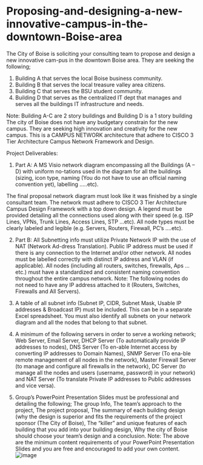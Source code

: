 # Proposing-and-designing-a-new-innovative-campus-in-the-downtown-Boise-area

The City of Boise is soliciting your consulting team to propose and design a new innovative cam-pus in the downtown Boise area. They are seeking the following;

1) Building A that serves the local Boise business community.
2) Building B that serves the local treasure valley area citizens.
3) Building C that serves the BSU student community.
4) Building D that serves as the centralized IT dept that manages and serves all the buildings IT infrastructure and needs. 

Note: Building A-C are 2 story buildings and Building D is a 1 story building
The city of Boise does not have any budgetary constrain for the new campus. They are seeking high innovation and creativity for the new campus. This is a CAMPUS NETWORK architecture that adhere to CISCO 3 Tier Architecture Campus Network Framework and Design. 

Project Deliverables: 

1)	Part A: A MS Visio network diagram encompassing all the Buildings (A – D) with uniform no-tations used in the diagram for all the buildings (sizing, icon type, naming (You do not have to use an official naming convention yet), labelling …..etc). 

The final proposal network diagram must look like it was finished by a single consultant team. The network must adhere to CISCO 3 Tier Architecture Campus Design Framework with a top down design. A legend must be provided detailing all the connections used along with their speed (e.g. ISP Lines, VPNs, Trunk Lines, Access Lines, STP …etc). All node types must be clearly labeled and legible (e.g. Servers, Routers, Firewall, PC’s ….etc).

2)	Part B: All Subnetting info must utilize Private Network IP with the use of NAT (Network Ad-dress Translation). Public IP address must be used if there is any connection to the Internet and/or other network. All nodes must be labelled correctly with distinct IP address and VLAN (if applicable). All nodes (including all routers, switches, firewalls, Aps …etc.) must have a standardized and consistent naming convention throughout the entire campus network. Note: The following nodes do not need to have any IP address attached to it (Routers, Switches, Firewalls and All Servers). 

3)	A table of all subnet info (Subnet IP, CIDR, Subnet Mask, Usable IP addresses & Broadcast IP) must be included. This can be in a separate Excel spreadsheet. You must also identify all subnets on your network diagram and all the nodes that belong to that subnet.

4)	A minimum of the following servers in order to serve a working network; Web Server, Email Server, DHCP Server (To automatically provide IP addresses to nodes), DNS Server (To en-able Internet access by converting IP addresses to Domain Names), SNMP Server (To ena-ble remote management of all nodes in the network), Master Firewall Server (to manage and configure all firewalls in the network), DC Server (to manage all the nodes and users (username, password) in your network) and NAT Server (To translate Private IP addresses to Public addresses and vice versa).

5)	Group’s PowerPoint Presentation Slides must be professional and detailing the following; The group Info, The team’s approach to the project, The project proposal, The summary of each building design (why the design is superior and fits the requirements of the project sponsor (The City of Boise), The “killer” and unique features of each building that you add into your building design, Why the city of Boise should choose your team’s design and a conclusion. Note: The above are the minimum content requirements of your PowerPoint Presentation Slides and you are free and encouraged to add your own content. ![image](https://user-images.githubusercontent.com/48941639/209681336-4269ab47-8865-46ae-bfea-495293c9a963.png)
